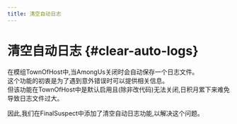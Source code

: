 ```yaml
---
title: 清空自动日志
---
```

# 清空自动日志 {#clear-auto-logs}

在模组TownOfHost中,当AmongUs关闭时会自动保存一个日志文件。\
这个功能的初衷是为了遇到意外错误时可以提供相关信息。\
但该功能在TownOfHost中是默认启用且(除非改代码)无法关闭,日积月累下来难免导致日志文件过大。

因此,我们在FinalSuspect中添加了清空自动日志功能,以解决这个问题。